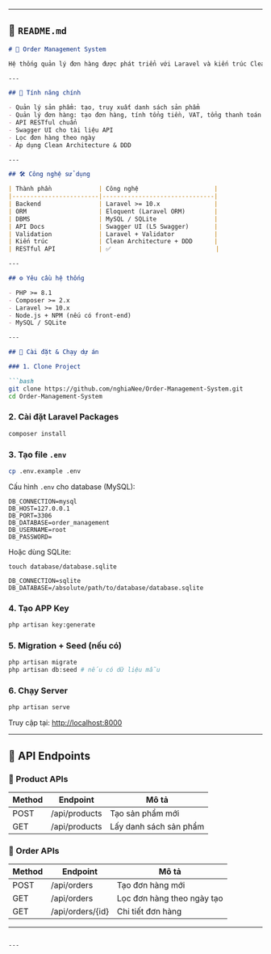 
---

## 📄 `README.md`

````markdown
# 🧾 Order Management System

Hệ thống quản lý đơn hàng được phát triển với Laravel và kiến trúc Clean Architecture, áp dụng các nguyên lý DDD, RESTful API, Swagger UI.

---

## 🚀 Tính năng chính

- Quản lý sản phẩm: tạo, truy xuất danh sách sản phẩm
- Quản lý đơn hàng: tạo đơn hàng, tính tổng tiền, VAT, tổng thanh toán
- API RESTful chuẩn
- Swagger UI cho tài liệu API
- Lọc đơn hàng theo ngày
- Áp dụng Clean Architecture & DDD

---

## 🛠️ Công nghệ sử dụng

| Thành phần             | Công nghệ                     |
|------------------------|-------------------------------|
| Backend                | Laravel >= 10.x               |
| ORM                    | Eloquent (Laravel ORM)        |
| DBMS                   | MySQL / SQLite                |
| API Docs               | Swagger UI (L5 Swagger)       |
| Validation             | Laravel + Validator           |
| Kiến trúc              | Clean Architecture + DDD      |
| RESTful API            | ✅                             |

---

## ⚙️ Yêu cầu hệ thống

- PHP >= 8.1
- Composer >= 2.x
- Laravel >= 10.x
- Node.js + NPM (nếu có front-end)
- MySQL / SQLite

---

## 🧪 Cài đặt & Chạy dự án

### 1. Clone Project

```bash
git clone https://github.com/nghiaNee/Order-Management-System.git
cd Order-Management-System
````

### 2. Cài đặt Laravel Packages

```bash
composer install
```

### 3. Tạo file `.env`

```bash
cp .env.example .env
```

Cấu hình `.env` cho database (MySQL):

```
DB_CONNECTION=mysql
DB_HOST=127.0.0.1
DB_PORT=3306
DB_DATABASE=order_management
DB_USERNAME=root
DB_PASSWORD=
```

Hoặc dùng SQLite:

```
touch database/database.sqlite
```

```env
DB_CONNECTION=sqlite
DB_DATABASE=/absolute/path/to/database/database.sqlite
```

### 4. Tạo APP Key

```bash
php artisan key:generate
```

### 5. Migration + Seed (nếu có)

```bash
php artisan migrate
php artisan db:seed # nếu có dữ liệu mẫu
```

### 6. Chạy Server

```bash
php artisan serve
```

Truy cập tại: [http://localhost:8000](http://localhost:8000)

---

## 📘 API Endpoints

### 🔹 Product APIs

| Method | Endpoint      | Mô tả                  |
| ------ | ------------- | ---------------------- |
| POST   | /api/products | Tạo sản phẩm mới       |
| GET    | /api/products | Lấy danh sách sản phẩm |

### 🔹 Order APIs

| Method | Endpoint         | Mô tả                      |
| ------ | ---------------- | -------------------------- |
| POST   | /api/orders      | Tạo đơn hàng mới           |
| GET    | /api/orders      | Lọc đơn hàng theo ngày tạo |
| GET    | /api/orders/{id} | Chi tiết đơn hàng          |

---



```

---

```
